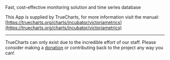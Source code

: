 Fast, cost-effective monitoring solution and time series database

This App is supplied by TrueCharts, for more information visit the manual: [https://truecharts.org/charts/incubator/victoriametrics](https://truecharts.org/charts/incubator/victoriametrics)

---

TrueCharts can only exist due to the incredible effort of our staff.
Please consider making a [donation](https://truecharts.org/sponsor) or contributing back to the project any way you can!
